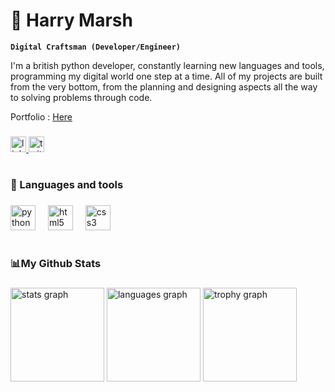 # 🌊 Harry Marsh

**`Digital Craftsman (Developer/Engineer)`**

<p align="left">I'm a british python developer, constantly learning new languages and tools, programming my digital world one step at a time. All of my projects are built from the very bottom, from the planning and designing aspects all the way to solving problems through code.</p>

Portfolio : [<a href="https://hmarsh14.github.io" target="_blank">Here</a>](https://hmarsh14.github.io)

###

<div align="left">
  <a href="https://www.linkedin.com/in/harry-marsh-4a278b2b0/" target="_blank">
    <img src="https://img.shields.io/static/v1?message=LinkedIn&logo=linkedin&label=&color=0077B5&logoColor=white&labelColor=&style=for-the-badge" height="25" alt="linkedin logo"  />
  </a>
  <a href="https://x.com/HMarsh1409" target="_blank">
    <img src="https://img.shields.io/static/v1?message=Twitter/X&logo=twitter&label=&color=1DA1F2&logoColor=white&labelColor=1DA1F2&style=for-the-badge" height="25" alt="twitter logo"  />
  </a>
</div>

###

<h1 align="left"></h1>

###

<h3 align="left">🧰 Languages and tools</h3>

###

<div align="left">
  <img src="https://cdn.jsdelivr.net/gh/devicons/devicon/icons/python/python-original.svg" height="40" alt="python logo"  />
  <img width="12" />
  <img src="https://cdn.jsdelivr.net/gh/devicons/devicon/icons/html5/html5-original.svg" height="40" alt="html5 logo"  />
  <img width="12" />
  <img src="https://cdn.jsdelivr.net/gh/devicons/devicon/icons/css3/css3-original.svg" height="40" alt="css3 logo"  />
</div>

###

<h1 align="left"></h1>

###

<h3 align="left">📊My Github Stats</h3>

###

<div align="left">
  <img src="https://github-readme-stats.vercel.app/api?username=HMarsh14&hide_title=false&hide_rank=false&show_icons=true&include_all_commits=true&count_private=true&disable_animations=false&theme=radical&locale=en&hide_border=false&order=1" height="150" alt="stats graph"  />
  <img src="https://github-readme-stats.vercel.app/api/top-langs?username=HMarsh14&locale=en&hide_title=false&layout=compact&card_width=320&langs_count=3&theme=radical&hide_border=false&order=2&custom_title=Most%20Used%20Languages" height="150" alt="languages graph"  />
  <img src="https://github-profile-trophy.vercel.app?username=HMarsh14&theme=radical&column=-1&row=1&margin-w=8&margin-h=8&no-bg=false&no-frame=false&order=4" height="150" alt="trophy graph"  />
</div>
